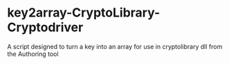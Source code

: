 # key2array-CryptoLibrary-Cryptodriver
A script designed to turn a key into an array for use in cryptolibrary dll from the Authoring tool 
